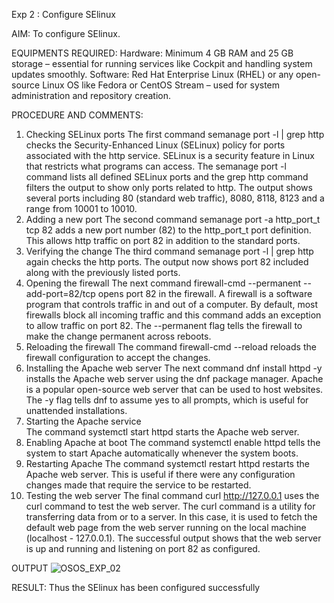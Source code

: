 Exp 2 : Configure SElinux

AIM:
To configure SElinux.

EQUIPMENTS REQUIRED:
Hardware: Minimum 4 GB RAM and 25 GB storage – essential for running services like Cockpit and handling system updates smoothly.
Software: Red Hat Enterprise Linux (RHEL) or any open-source Linux OS like Fedora or CentOS Stream – used for system administration and repository creation.

PROCEDURE AND COMMENTS:
1. Checking SELinux ports
 The first command semanage port -l | grep http checks the Security-Enhanced Linux (SELinux) policy for ports associated with the http service. SELinux is a security feature in Linux that restricts what programs can access. The semanage port -l command lists all defined SELinux ports and the grep http command filters the output to show only ports related to http. 
The output shows several ports including 80 (standard web traffic), 8080, 8118, 8123 and a range from 10001 to 10010. 
2. Adding a new port 
The second command semanage port -a http_port_t tcp 82 adds a new port number (82) to the http_port_t port definition. This allows http traffic on port 82 in addition to the standard ports. 
3. Verifying the change 
The third command semanage port -l | grep http again checks the http ports. The output now shows port 82 included along with the previously listed ports. 
4. Opening the firewall 
The next command firewall-cmd --permanent --add-port=82/tcp opens port 82 in the firewall. A firewall is a software program that controls traffic in and out of a computer. By default, most firewalls block all incoming traffic and this command adds an exception to allow traffic on port 82. The  --permanent flag tells the firewall to make the change permanent across reboots.
5. Reloading the firewall 
The command firewall-cmd --reload reloads the firewall configuration to accept the changes.  
6. Installing the Apache web server 
The next command dnf install httpd -y installs the Apache web server using the dnf package manager. Apache is a popular open-source web server that can be used to host websites. The -y flag tells dnf to assume yes to all prompts, which is useful for unattended installations. 
7. Starting the Apache service  
The command systemctl start httpd starts the Apache web server. 
8. Enabling Apache at boot
 The command systemctl enable httpd tells the system to start Apache automatically whenever the system boots. 
9. Restarting Apache 
The command systemctl restart httpd restarts the Apache web server. This is useful if there were any configuration changes made that require the service to be restarted.
 10. Testing the web server 
The final command curl http://127.0.0.1 uses the curl command to test the web server. The curl command is a utility for transferring data from or to a server. In this case, it is used to fetch the default web page from the web server running on the local machine (localhost - 127.0.0.1).
The successful output shows that the web server is up and running and listening on port 82 as configured.

OUTPUT
![OSOS_EXP_02](https://github.com/user-attachments/assets/cb25896c-0a5e-4049-b929-7fd56c647fa3)

RESULT:
Thus the SElinux has been configured successfully

